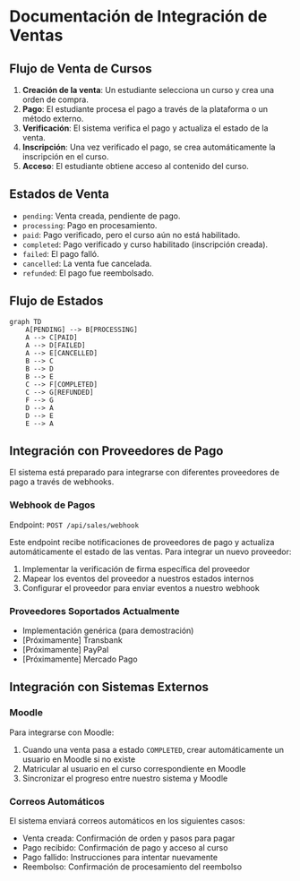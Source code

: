 # Documentación de Integración de Ventas

## Flujo de Venta de Cursos

1. **Creación de la venta**: Un estudiante selecciona un curso y crea una orden de compra.
2. **Pago**: El estudiante procesa el pago a través de la plataforma o un método externo.
3. **Verificación**: El sistema verifica el pago y actualiza el estado de la venta.
4. **Inscripción**: Una vez verificado el pago, se crea automáticamente la inscripción en el curso.
5. **Acceso**: El estudiante obtiene acceso al contenido del curso.

## Estados de Venta

- `pending`: Venta creada, pendiente de pago.
- `processing`: Pago en procesamiento.
- `paid`: Pago verificado, pero el curso aún no está habilitado.
- `completed`: Pago verificado y curso habilitado (inscripción creada).
- `failed`: El pago falló.
- `cancelled`: La venta fue cancelada.
- `refunded`: El pago fue reembolsado.

## Flujo de Estados

```mermaid
graph TD
    A[PENDING] --> B[PROCESSING]
    A --> C[PAID]
    A --> D[FAILED]
    A --> E[CANCELLED]
    B --> C
    B --> D
    B --> E
    C --> F[COMPLETED]
    C --> G[REFUNDED]
    F --> G
    D --> A
    D --> E
    E --> A
```

## Integración con Proveedores de Pago

El sistema está preparado para integrarse con diferentes proveedores de pago a través de webhooks. 

### Webhook de Pagos

Endpoint: `POST /api/sales/webhook`

Este endpoint recibe notificaciones de proveedores de pago y actualiza automáticamente el estado de las ventas. Para integrar un nuevo proveedor:

1. Implementar la verificación de firma específica del proveedor
2. Mapear los eventos del proveedor a nuestros estados internos
3. Configurar el proveedor para enviar eventos a nuestro webhook

### Proveedores Soportados Actualmente

- Implementación genérica (para demostración)
- [Próximamente] Transbank
- [Próximamente] PayPal
- [Próximamente] Mercado Pago

## Integración con Sistemas Externos

### Moodle

Para integrarse con Moodle:

1. Cuando una venta pasa a estado `COMPLETED`, crear automáticamente un usuario en Moodle si no existe
2. Matricular al usuario en el curso correspondiente en Moodle
3. Sincronizar el progreso entre nuestro sistema y Moodle

### Correos Automáticos

El sistema enviará correos automáticos en los siguientes casos:

- Venta creada: Confirmación de orden y pasos para pagar
- Pago recibido: Confirmación de pago y acceso al curso
- Pago fallido: Instrucciones para intentar nuevamente
- Reembolso: Confirmación de procesamiento del reembolso
